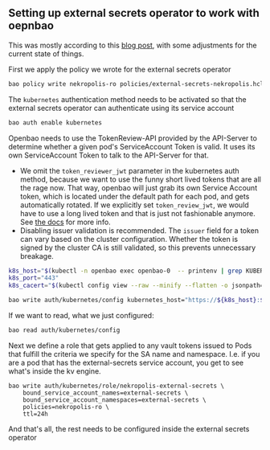 ## Setting up external secrets operator to work with oepnbao

This was mostly according to this [blog post](https://blog.container-solutions.com/tutorialexternal-secrets-with-hashicorp-vault), with some adjustments for the current state of things.


First we apply the policy we wrote for the external secrets operator
```bash
bao policy write nekropolis-ro policies/external-secrets-nekropolis.hcl
```

The `kubernetes` authentication method needs to be activated so that the external secrets operator can authenticate using its service account
```bash
bao auth enable kubernetes
```

Openbao needs to use the TokenReview-API provided by the API-Server to determine whether a given pod's ServiceAccount Token is valid. It uses its own ServiceAccount Token to talk to the API-Server for that.
- We omit the `token_reviewer_jwt` parameter in the kubernetes auth method, because we want to use the funny short lived tokens that are all the rage now. That way, openbao will just grab its own Service Account token, which is located under the default path for each pod, and gets automatically rotated. If we explicitly set `token_review_jwt`, we would have to use a long lived token and that is just not fashionable anymore. See [the docs](https://openbao.org/docs/auth/kubernetes/#use-local-service-account-token-as-the-reviewer-jwt) for more info.
- Disabling issuer validation is recommended. The `issuer` field for a token can vary based on the cluster configuration. Whether the token is signed by the cluster CA is still validated, so this prevents unnecessary breakage.
```bash
k8s_host="$(kubectl -n openbao exec openbao-0  -- printenv | grep KUBERNETES_PORT_443_TCP_ADDR | cut -f 2- -d "=" | tr -d " ")"
k8s_port="443"            
k8s_cacert="$(kubectl config view --raw --minify --flatten -o jsonpath='{.clusters[].cluster.certificate-authority-data}' | base64 --decode)"

bao write auth/kubernetes/config kubernetes_host="https://${k8s_host}:${k8s_port}" kubernetes_ca_cert="${k8s_cacert}" disable_issuer_verification=true
```

If we want to read, what we just configured:
```bash
bao read auth/kubernetes/config
```



Next we define a role that gets applied to any vault tokens issued to Pods that fulfill the criteria we specify for the SA name and namespace. I.e. if you are a pod that has the external-secrets service account, you get to see what's inside the kv engine.
```
bao write auth/kubernetes/role/nekropolis-external-secrets \
    bound_service_account_names=external-secrets \
    bound_service_account_namespaces=external-secrets \
    policies=nekropolis-ro \
    ttl=24h
```

And that's all, the rest needs to be configured inside the external secrets operator
